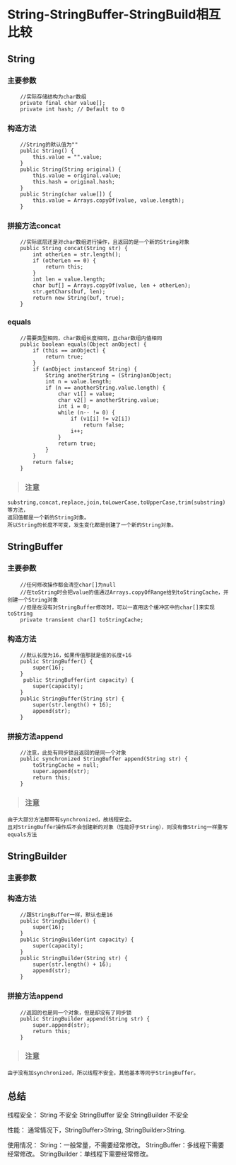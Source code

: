 # String-StringBuffer-StringBuild相互比较
## String
### 主要参数
```
    //实际存储结构为char数组
    private final char value[];
    private int hash; // Default to 0
```
### 构造方法

```
    //String的默认值为""
    public String() {
        this.value = "".value;
    }
    public String(String original) {
        this.value = original.value;
        this.hash = original.hash;
    }
    public String(char value[]) {
        this.value = Arrays.copyOf(value, value.length);
    }
```
### 拼接方法concat

```
    //实际底层还是对char数组进行操作，且返回的是一个新的String对象
    public String concat(String str) {
        int otherLen = str.length();
        if (otherLen == 0) {
            return this;
        }
        int len = value.length;
        char buf[] = Arrays.copyOf(value, len + otherLen);
        str.getChars(buf, len);
        return new String(buf, true);
    }
```

### equals
```
    //需要类型相同，char数组长度相同，且char数组内值相同
    public boolean equals(Object anObject) {
        if (this == anObject) {
            return true;
        }
        if (anObject instanceof String) {
            String anotherString = (String)anObject;
            int n = value.length;
            if (n == anotherString.value.length) {
                char v1[] = value;
                char v2[] = anotherString.value;
                int i = 0;
                while (n-- != 0) {
                    if (v1[i] != v2[i])
                        return false;
                    i++;
                }
                return true;
            }
        }
        return false;
    }
```
> ### 注意
```
substring,concat,replace,join,toLowerCase,toUpperCase,trim(substring)等方法，
返回值都是一个新的String对象。
所以String的长度不可变，发生变化都是创建了一个新的String对象。
```

## StringBuffer
### 主要参数

```
    //任何修改操作都会清空char[]为null
    //在toString时会把value的值通过Arrays.copyOfRange给到toStringCache，并创建一个String对象
    //但是在没有对StringBuffer修改时，可以一直用这个缓冲区中的char[]来实现toString
    private transient char[] toStringCache;
```
### 构造方法

```
    //默认长度为16，如果传值那就是值的长度+16
    public StringBuffer() {
        super(16);
    }
     public StringBuffer(int capacity) {
        super(capacity);
    }
    public StringBuffer(String str) {
        super(str.length() + 16);
        append(str);
    }
```
### 拼接方法append

```
    //注意，此处有同步锁且返回的是同一个对象
    public synchronized StringBuffer append(String str) {
        toStringCache = null;
        super.append(str);
        return this;
    }
```
> ### 注意

```
由于大部分方法都带有synchronized，故线程安全。
且对StringBuffer操作后不会创建新的对象（性能好于String），则没有像String一样重写equals方法
```

## StringBuilder
### 主要参数

### 构造方法

```
    //跟StringBuffer一样，默认也是16
    public StringBuilder() {
        super(16);
    }
    public StringBuilder(int capacity) {
        super(capacity);
    }
    public StringBuilder(String str) {
        super(str.length() + 16);
        append(str);
    }
```
### 拼接方法append

```
    //返回的也是同一个对象，但是却没有了同步锁
    public StringBuilder append(String str) {
        super.append(str);
        return this;
    }
```
> ### 注意

```
由于没有加synchronized，所以线程不安全。其他基本等同于StringBuffer。
```

## 总结
线程安全：
String 不安全
StringBuffer 安全
StringBuilder 不安全

性能：
通常情况下，StringBuffer>String, StringBuilder>String.

使用情况：
String：一般常量，不需要经常修改。
StringBuffer：多线程下需要经常修改。
StringBuilder：单线程下需要经常修改。

